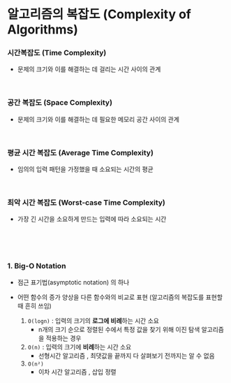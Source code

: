 # 알고리즘의 복잡도 (Complexity of Algorithms)



### 시간복잡도 (Time Complexity)

- 문제의 크기와 이를 해결하는 데 걸리는 시간 사이의 관계

<br/>

### 공간 복잡도 (Space Complexity)

- 문제의 크기와 이를 해결하는 데 필요한 메모리 공간 사이의 관계

<br/>

### 평균 시간 복잡도 (Average Time Complexity)

- 임의의 입력 패턴을 가정했을 때 소요되는 시간의 평균

<br/>

### 최악 시간 복잡도 (Worst-case Time Complexity)

- 가장 긴 시간을 소요하게 만드는 입력에 따라 소요되는 시간

<br/><br/><br/>

### 1. Big-O Notation

- 점근 표기법(asymptotic notation) 의 하나

- 어떤 함수의 증가 양상을 다른 함수와의 비교로 표현 (알고리즘의 복잡도를 표현할 때 흔히 쓰임)

  1. ```O(logn)``` : 입력의 크기의 **로그에 비례**하는 시간 소요
     - n개의 크기 순으로 정렬된 수에서 특정 값을 찾기 위해 이진 탐색 알고리즘을 적용하는 경우
  2. ```O(n)``` : 입력의 크기에 **비례**하는 시간 소요 
     - 선형시간 알고리즘 , 최댓값을 끝까지 다 살펴보기 전까지는 알 수 없음
  3. ```O(n²)```
     - 이차 시간 알고리즘 , 삽입 정렬

  
